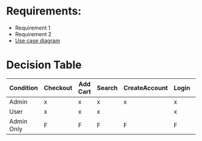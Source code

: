 
# Requirements:

- Requirement 1
- Requirement 2
- [Use case diagram](Use_Case_Diagram.md)

# Decision Table


| Condition   | Checkout | Add Cart  | Search | CreateAccount | Login | Export | Promote User | Add Inv | Report |
| ------------|----------|-----------|--------|---------------|-------|--------|--------------|---------|--------|
| Admin       |    x     |      x    |    x   |       x       |   x   |        |              |         |        |
| User        |    x     |      x    |    x   |               |   x   |    x   |      x       |    x    |    x   |
| Admin Only  |    F     |      F    |    F   |       F       |   F   |    T   |      T       |    T    |    T   |


